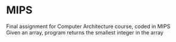 # MIPS
Final assignment for Computer Architecture course, coded in MIPS<br>
Given an array, program returns the smallest integer in the array

